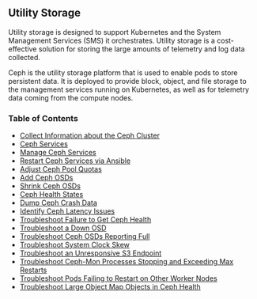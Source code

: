 ## Utility Storage

Utility storage is designed to support Kubernetes and the System Management Services \(SMS\) it orchestrates. Utility storage is a cost-effective solution for storing the large amounts of telemetry and log data collected.

Ceph is the utility storage platform that is used to enable pods to store persistent data. It is deployed to provide block, object, and file storage to the management services running on Kubernetes, as well as for telemetry data coming from the compute nodes.

### Table of Contents

* [Collect Information about the Ceph Cluster](Collect_Information_About_the_Ceph_Cluster.md)  
* [Ceph Services](Ceph_Services.md)  
* [Manage Ceph Services](Manage_Ceph_Services.md)  
* [Restart Ceph Services via Ansible](Restart_Ceph_Services_via_Ansible.md)  
* [Adjust Ceph Pool Quotas](Adjust_Ceph_Pool_Quotas.md)  
* [Add Ceph OSDs](Add_Ceph_OSDs.md)  
* [Shrink Ceph OSDs](Shrink_Ceph_OSDs.md)  
* [Ceph Health States](Ceph_Health_States.md)  
* [Dump Ceph Crash Data](Dump_Ceph_Crash_Data.md)  
* [Identify Ceph Latency Issues](Identify_Ceph_Latency_Issues.md)  
* [Troubleshoot Failure to Get Ceph Health](Troubleshoot_Failure_to_Get_Ceph_Health.md)  
* [Troubleshoot a Down OSD](Troubleshoot_a_Down_OSD.md)  
* [Troubleshoot Ceph OSDs Reporting Full](Troubleshoot_Ceph_OSDs_Reporting_Full.md)  
* [Troubleshoot System Clock Skew](Troubleshoot_System_Clock_Skew.md)  
* [Troubleshoot an Unresponsive S3 Endpoint](Troubleshoot_an_Unresponsive_S3_Endpoint.md)  
* [Troubleshoot Ceph-Mon Processes Stopping and Exceeding Max Restarts](Troubleshoot_Ceph-Mon_Processes_Stopping_and_Exceeding_Max_Restarts.md)  
* [Troubleshoot Pods Failing to Restart on Other Worker Nodes](Troubleshoot_Pods_Failing_to_Restart_on_Other_Worker_Nodes.md)  
* [Troubleshoot Large Object Map Objects in Ceph Health](Troubleshoot_Large_Object_Map_Objects_in_Ceph_Health.md)  


